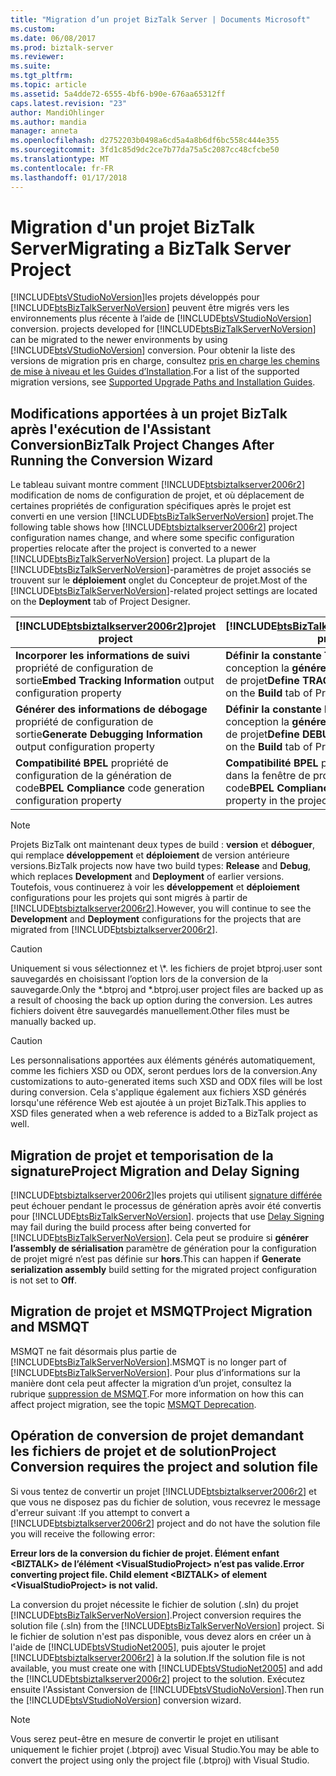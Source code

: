 ```yaml
---
title: "Migration d’un projet BizTalk Server | Documents Microsoft"
ms.custom: 
ms.date: 06/08/2017
ms.prod: biztalk-server
ms.reviewer: 
ms.suite: 
ms.tgt_pltfrm: 
ms.topic: article
ms.assetid: 5a4dde72-6555-4bf6-b90e-676aa65312ff
caps.latest.revision: "23"
author: MandiOhlinger
ms.author: mandia
manager: anneta
ms.openlocfilehash: d2752203b0498a6cd5a4a8b6df6bc558c444e355
ms.sourcegitcommit: 3fd1c85d9dc2ce7b77da75a5c2087cc48cfcbe50
ms.translationtype: MT
ms.contentlocale: fr-FR
ms.lasthandoff: 01/17/2018
---
```

# <a name="migrating-a-biztalk-server-project"></a><span data-ttu-id="4fe55-102">Migration d'un projet BizTalk Server</span><span class="sxs-lookup"><span data-stu-id="4fe55-102">Migrating a BizTalk Server Project</span></span>
[!INCLUDE[btsVStudioNoVersion](../includes/btsvstudionoversion-md.md)]<span data-ttu-id="4fe55-103">les projets développés pour [!INCLUDE[btsBizTalkServerNoVersion](../includes/btsbiztalkservernoversion-md.md)] peuvent être migrés vers les environnements plus récente à l’aide de [!INCLUDE[btsVStudioNoVersion](../includes/btsvstudionoversion-md.md)] conversion.</span><span class="sxs-lookup"><span data-stu-id="4fe55-103"> projects developed for [!INCLUDE[btsBizTalkServerNoVersion](../includes/btsbiztalkservernoversion-md.md)] can be migrated to the newer environments by using  [!INCLUDE[btsVStudioNoVersion](../includes/btsvstudionoversion-md.md)] conversion.</span></span> <span data-ttu-id="4fe55-104">Pour obtenir la liste des versions de migration pris en charge, consultez [pris en charge les chemins de mise à niveau et les Guides d’Installation](http://social.technet.microsoft.com/wiki/contents/articles/28554.biztalk-server-supported-upgrade-paths-and-installation-guides.aspx).</span><span class="sxs-lookup"><span data-stu-id="4fe55-104">For a list of the supported migration versions, see [Supported Upgrade Paths and Installation Guides](http://social.technet.microsoft.com/wiki/contents/articles/28554.biztalk-server-supported-upgrade-paths-and-installation-guides.aspx).</span></span>  
  
## <a name="biztalk-project-changes-after-running-the-conversion-wizard"></a><span data-ttu-id="4fe55-105">Modifications apportées à un projet BizTalk après l'exécution de l'Assistant Conversion</span><span class="sxs-lookup"><span data-stu-id="4fe55-105">BizTalk Project Changes After Running the Conversion Wizard</span></span>  
 <span data-ttu-id="4fe55-106">Le tableau suivant montre comment [!INCLUDE[btsbiztalkserver2006r2](../includes/btsbiztalkserver2006r2-md.md)] modification de noms de configuration de projet, et où déplacement de certaines propriétés de configuration spécifiques après le projet est converti en une version [!INCLUDE[btsBizTalkServerNoVersion](../includes/btsbiztalkservernoversion-md.md)] projet.</span><span class="sxs-lookup"><span data-stu-id="4fe55-106">The following table shows how [!INCLUDE[btsbiztalkserver2006r2](../includes/btsbiztalkserver2006r2-md.md)] project configuration names change, and where some specific configuration properties relocate after the project is converted to a newer [!INCLUDE[btsBizTalkServerNoVersion](../includes/btsbiztalkservernoversion-md.md)] project.</span></span> <span data-ttu-id="4fe55-107">La plupart de la [!INCLUDE[btsBizTalkServerNoVersion](../includes/btsbiztalkservernoversion-md.md)]-paramètres de projet associés se trouvent sur le **déploiement** onglet du Concepteur de projet.</span><span class="sxs-lookup"><span data-stu-id="4fe55-107">Most of the [!INCLUDE[btsBizTalkServerNoVersion](../includes/btsbiztalkservernoversion-md.md)]-related project settings are located on the **Deployment** tab of Project Designer.</span></span>  
  
|[!INCLUDE[btsbiztalkserver2006r2](../includes/btsbiztalkserver2006r2-md.md)]<span data-ttu-id="4fe55-108">projet</span><span class="sxs-lookup"><span data-stu-id="4fe55-108"> project</span></span>|[!INCLUDE[btsBizTalkServerNoVersion](../includes/btsbiztalkservernoversion-md.md)]<span data-ttu-id="4fe55-109">projet</span><span class="sxs-lookup"><span data-stu-id="4fe55-109"> project</span></span>|  
|------------------------------------------------------------------------------------|---------------------------------------------------------------------------------------|  
|<span data-ttu-id="4fe55-110">**Incorporer les informations de suivi** propriété de configuration de sortie</span><span class="sxs-lookup"><span data-stu-id="4fe55-110">**Embed Tracking Information** output configuration property</span></span>|<span data-ttu-id="4fe55-111">**Définir la constante TRACE** option de conception la **générer** onglet du Concepteur de projet</span><span class="sxs-lookup"><span data-stu-id="4fe55-111">**Define TRACE constant** build option on the **Build** tab of Project Designer</span></span>|  
|<span data-ttu-id="4fe55-112">**Générer des informations de débogage** propriété de configuration de sortie</span><span class="sxs-lookup"><span data-stu-id="4fe55-112">**Generate Debugging Information** output configuration property</span></span>|<span data-ttu-id="4fe55-113">**Définir la constante DEBUG** option de conception la **générer** onglet du Concepteur de projet</span><span class="sxs-lookup"><span data-stu-id="4fe55-113">**Define DEBUG constant** build option on the **Build** tab of Project Designer</span></span>|  
|<span data-ttu-id="4fe55-114">**Compatibilité BPEL** propriété de configuration de la génération de code</span><span class="sxs-lookup"><span data-stu-id="4fe55-114">**BPEL Compliance** code generation configuration property</span></span>|<span data-ttu-id="4fe55-115">**Compatibilité BPEL** propriété de génération dans la fenêtre de propriétés de projet de code</span><span class="sxs-lookup"><span data-stu-id="4fe55-115">**BPEL Compliance** code generation property in the project properties window</span></span>|  
  
> [!NOTE]
>  <span data-ttu-id="4fe55-116">Projets BizTalk ont maintenant deux types de build : **version** et **déboguer**, qui remplace **développement** et **déploiement** de version antérieure versions.</span><span class="sxs-lookup"><span data-stu-id="4fe55-116">BizTalk projects now have two build types: **Release** and **Debug**, which replaces **Development** and **Deployment** of earlier versions.</span></span> <span data-ttu-id="4fe55-117">Toutefois, vous continuerez à voir les **développement** et **déploiement** configurations pour les projets qui sont migrés à partir de [!INCLUDE[btsbiztalkserver2006r2](../includes/btsbiztalkserver2006r2-md.md)].</span><span class="sxs-lookup"><span data-stu-id="4fe55-117">However, you will continue to see the **Development** and **Deployment** configurations for the projects that are migrated from [!INCLUDE[btsbiztalkserver2006r2](../includes/btsbiztalkserver2006r2-md.md)].</span></span>  
  
> [!CAUTION]
>  <span data-ttu-id="4fe55-118">Uniquement si vous sélectionnez et \\*. les fichiers de projet btproj.user sont sauvegardés en choisissant l’option lors de la conversion de la sauvegarde.</span><span class="sxs-lookup"><span data-stu-id="4fe55-118">Only the *.btproj and \*.btproj.user project files are backed up as a result of choosing the back up option during the conversion.</span></span> <span data-ttu-id="4fe55-119">Les autres fichiers doivent être sauvegardés manuellement.</span><span class="sxs-lookup"><span data-stu-id="4fe55-119">Other files must be manually backed up.</span></span>  
  
> [!CAUTION]
>  <span data-ttu-id="4fe55-120">Les personnalisations apportées aux éléments générés automatiquement, comme les fichiers XSD ou ODX, seront perdues lors de la conversion.</span><span class="sxs-lookup"><span data-stu-id="4fe55-120">Any customizations to auto-generated items such XSD and ODX files will be lost during conversion.</span></span> <span data-ttu-id="4fe55-121">Cela s'applique également aux fichiers XSD générés lorsqu'une référence Web est ajoutée à un projet BizTalk.</span><span class="sxs-lookup"><span data-stu-id="4fe55-121">This applies to XSD files generated when a web reference is added to a BizTalk project as well.</span></span>  
  
## <a name="project-migration-and-delay-signing"></a><span data-ttu-id="4fe55-122">Migration de projet et temporisation de la signature</span><span class="sxs-lookup"><span data-stu-id="4fe55-122">Project Migration and Delay Signing</span></span>  
 [!INCLUDE[btsbiztalkserver2006r2](../includes/btsbiztalkserver2006r2-md.md)]<span data-ttu-id="4fe55-123">les projets qui utilisent [signature différée](http://go.microsoft.com/fwlink/p/?LinkId=140992) peut échouer pendant le processus de génération après avoir été convertis pour [!INCLUDE[btsBizTalkServerNoVersion](../includes/btsbiztalkservernoversion-md.md)].</span><span class="sxs-lookup"><span data-stu-id="4fe55-123"> projects that use [Delay Signing](http://go.microsoft.com/fwlink/p/?LinkId=140992) may fail during the build process after being converted for [!INCLUDE[btsBizTalkServerNoVersion](../includes/btsbiztalkservernoversion-md.md)].</span></span> <span data-ttu-id="4fe55-124">Cela peut se produire si **générer l’assembly de sérialisation** paramètre de génération pour la configuration de projet migré n’est pas définie sur **hors**.</span><span class="sxs-lookup"><span data-stu-id="4fe55-124">This can happen if **Generate serialization assembly** build setting for the migrated project configuration is not set to **Off**.</span></span>  
  
## <a name="project-migration-and-msmqt"></a><span data-ttu-id="4fe55-125">Migration de projet et MSMQT</span><span class="sxs-lookup"><span data-stu-id="4fe55-125">Project Migration and MSMQT</span></span>  
 <span data-ttu-id="4fe55-126">MSMQT ne fait désormais plus partie de [!INCLUDE[btsBizTalkServerNoVersion](../includes/btsbiztalkservernoversion-md.md)].</span><span class="sxs-lookup"><span data-stu-id="4fe55-126">MSMQT is no longer part of [!INCLUDE[btsBizTalkServerNoVersion](../includes/btsbiztalkservernoversion-md.md)].</span></span> <span data-ttu-id="4fe55-127">Pour plus d’informations sur la manière dont cela peut affecter la migration d’un projet, consultez la rubrique [suppression de MSMQT](../core/msmqt-deprecation.md).</span><span class="sxs-lookup"><span data-stu-id="4fe55-127">For more information on how this can affect project migration, see the topic [MSMQT Deprecation](../core/msmqt-deprecation.md).</span></span>  
  
## <a name="project-conversion-requires-the-project-and-solution-file"></a><span data-ttu-id="4fe55-128">Opération de conversion de projet demandant les fichiers de projet et de solution</span><span class="sxs-lookup"><span data-stu-id="4fe55-128">Project Conversion requires the project and solution file</span></span>  
 <span data-ttu-id="4fe55-129">Si vous tentez de convertir un projet [!INCLUDE[btsbiztalkserver2006r2](../includes/btsbiztalkserver2006r2-md.md)] et que vous ne disposez pas du fichier de solution, vous recevrez le message d'erreur suivant :</span><span class="sxs-lookup"><span data-stu-id="4fe55-129">If you attempt to convert a [!INCLUDE[btsbiztalkserver2006r2](../includes/btsbiztalkserver2006r2-md.md)] project and do not have the solution file you will receive the following error:</span></span>  
  
 <span data-ttu-id="4fe55-130">**Erreur lors de la conversion du fichier de projet. Élément enfant \<BIZTALK\> de l’élément \<VisualStudioProject\> n’est pas valide.**</span><span class="sxs-lookup"><span data-stu-id="4fe55-130">**Error converting project file. Child element \<BIZTALK\> of element \<VisualStudioProject\> is not valid.**</span></span>  
  
 <span data-ttu-id="4fe55-131">La conversion du projet nécessite le fichier de solution (.sln) du projet [!INCLUDE[btsBizTalkServerNoVersion](../includes/btsbiztalkservernoversion-md.md)].</span><span class="sxs-lookup"><span data-stu-id="4fe55-131">Project conversion requires the solution file (.sln) from the [!INCLUDE[btsBizTalkServerNoVersion](../includes/btsbiztalkservernoversion-md.md)] project.</span></span> <span data-ttu-id="4fe55-132">Si le fichier de solution n'est pas disponible, vous devez alors en créer un à l'aide de [!INCLUDE[btsVStudioNet2005](../includes/btsvstudionet2005-md.md)], puis ajouter le projet [!INCLUDE[btsbiztalkserver2006r2](../includes/btsbiztalkserver2006r2-md.md)] à la solution.</span><span class="sxs-lookup"><span data-stu-id="4fe55-132">If the solution file is not available, you must create one with [!INCLUDE[btsVStudioNet2005](../includes/btsvstudionet2005-md.md)] and add the [!INCLUDE[btsbiztalkserver2006r2](../includes/btsbiztalkserver2006r2-md.md)] project to the solution.</span></span> <span data-ttu-id="4fe55-133">Exécutez ensuite l'Assistant Conversion de [!INCLUDE[btsVStudioNoVersion](../includes/btsvstudionoversion-md.md)].</span><span class="sxs-lookup"><span data-stu-id="4fe55-133">Then run the [!INCLUDE[btsVStudioNoVersion](../includes/btsvstudionoversion-md.md)] conversion wizard.</span></span>  
  
> [!NOTE]
>  <span data-ttu-id="4fe55-134">Vous serez peut-être en mesure de convertir le projet en utilisant uniquement le fichier projet (.btproj) avec Visual Studio.</span><span class="sxs-lookup"><span data-stu-id="4fe55-134">You may be able to convert the project using only the project file (.btproj) with Visual Studio.</span></span>